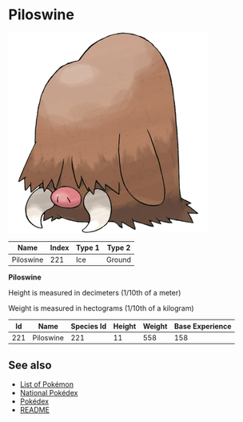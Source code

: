 # Piloswine


![Piloswine](images/221.png)

| **Name** | **Index** | **Type 1** | **Type 2** |
|----|----|----|----|
| Piloswine | 221 | Ice | Ground  |

**Piloswine** 


Height is measured in decimeters (1/10th of a meter)

Weight is measured in hectograms (1/10th of a kilogram)

| **Id** | **Name** | **Species Id** | **Height** | **Weight** | **Base Experience** |
|--------|----------|----------------|------------|------------|---------------------|
| 221 | Piloswine | 221 | 11 | 558 | 158 |


## See also

- [List of Pokémon](../pokemon.md)
- [National Pokédex](../national_pokedex.md)
- [Pokédex](../pokedex.md)
- [README](../README.md)
